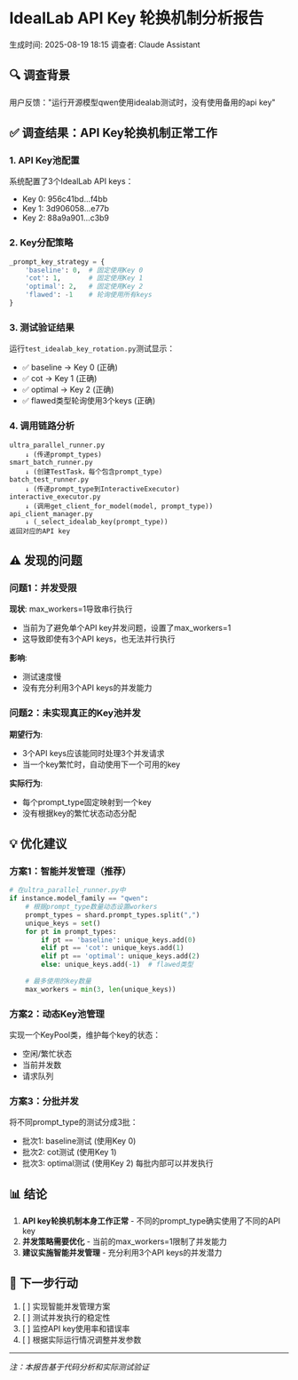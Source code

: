 # IdealLab API Key 轮换机制分析报告

生成时间: 2025-08-19 18:15
调查者: Claude Assistant

## 🔍 调查背景

用户反馈："运行开源模型qwen使用idealab测试时，没有使用备用的api key"

## ✅ 调查结果：API Key轮换机制正常工作

### 1. API Key池配置
系统配置了3个IdealLab API keys：
- Key 0: 956c41bd...f4bb
- Key 1: 3d906058...e77b  
- Key 2: 88a9a901...c3b9

### 2. Key分配策略
```python
_prompt_key_strategy = {
    'baseline': 0,  # 固定使用Key 0
    'cot': 1,       # 固定使用Key 1
    'optimal': 2,   # 固定使用Key 2
    'flawed': -1    # 轮询使用所有keys
}
```

### 3. 测试验证结果
运行`test_idealab_key_rotation.py`测试显示：
- ✅ baseline → Key 0 (正确)
- ✅ cot → Key 1 (正确)
- ✅ optimal → Key 2 (正确)
- ✅ flawed类型轮询使用3个keys (正确)

### 4. 调用链路分析
```
ultra_parallel_runner.py
    ↓ (传递prompt_types)
smart_batch_runner.py
    ↓ (创建TestTask，每个包含prompt_type)
batch_test_runner.py
    ↓ (传递prompt_type到InteractiveExecutor)
interactive_executor.py
    ↓ (调用get_client_for_model(model, prompt_type))
api_client_manager.py
    ↓ (_select_idealab_key(prompt_type))
返回对应的API key
```

## ⚠️ 发现的问题

### 问题1：并发受限
**现状**: max_workers=1导致串行执行
- 当前为了避免单个API key并发问题，设置了max_workers=1
- 这导致即使有3个API keys，也无法并行执行

**影响**: 
- 测试速度慢
- 没有充分利用3个API keys的并发能力

### 问题2：未实现真正的Key池并发
**期望行为**:
- 3个API keys应该能同时处理3个并发请求
- 当一个key繁忙时，自动使用下一个可用的key

**实际行为**:
- 每个prompt_type固定映射到一个key
- 没有根据key的繁忙状态动态分配

## 💡 优化建议

### 方案1：智能并发管理（推荐）
```python
# 在ultra_parallel_runner.py中
if instance.model_family == "qwen":
    # 根据prompt_type数量动态设置workers
    prompt_types = shard.prompt_types.split(",")
    unique_keys = set()
    for pt in prompt_types:
        if pt == 'baseline': unique_keys.add(0)
        elif pt == 'cot': unique_keys.add(1)
        elif pt == 'optimal': unique_keys.add(2)
        else: unique_keys.add(-1)  # flawed类型
    
    # 最多使用的key数量
    max_workers = min(3, len(unique_keys))
```

### 方案2：动态Key池管理
实现一个KeyPool类，维护每个key的状态：
- 空闲/繁忙状态
- 当前并发数
- 请求队列

### 方案3：分批并发
将不同prompt_type的测试分成3批：
- 批次1: baseline测试 (使用Key 0)
- 批次2: cot测试 (使用Key 1)
- 批次3: optimal测试 (使用Key 2)
每批内部可以并发执行

## 📊 结论

1. **API key轮换机制本身工作正常** - 不同的prompt_type确实使用了不同的API key
2. **并发策略需要优化** - 当前的max_workers=1限制了并发能力
3. **建议实施智能并发管理** - 充分利用3个API keys的并发潜力

## 🚀 下一步行动

1. [ ] 实现智能并发管理方案
2. [ ] 测试并发执行的稳定性
3. [ ] 监控API key使用率和错误率
4. [ ] 根据实际运行情况调整并发参数

---
*注：本报告基于代码分析和实际测试验证*